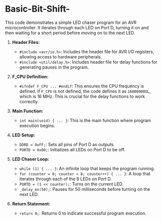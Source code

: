 # Basic-Bit-Shift-
This code demonstrates a simple LED chaser program for an AVR microcontroller. It iterates through each LED on Port D, turning it on and then waiting for a short period before moving on to the next LED.

1. **Header Files:**
   - `#include <avr/io.h>`:  Includes the header file for AVR I/O registers, allowing access to hardware peripherals.
   - `#include <util/delay.h>`: Includes header file for delay functions for generating pauses in the program.

2. **F_CPU Definition:**
   - `#ifndef F_CPU ... #endif`:  This ensures the CPU frequency is defined.  If `F_CPU` is not defined, the code defines it as `16000000UL`, which is 16 MHz.  This is crucial for the delay functions to work correctly.

3. **Main Function:**
   - `int main(void) { ... }`: This is the main function where program execution begins.

4. **LED Setup:**
   - `DDRD = 0xFF;`: Sets all pins of Port D as outputs.
   - `PORTD = 0x00;`: Initializes all LEDs on Port D to be off.

5. **LED Chaser Loop:**
   - `while (1) { ... }`: An infinite loop that keeps the program running.
   - `for (counter = 0; counter < 8; counter++) { ... }`: A loop that iterates through each of the 8 LEDs on Port D.
   - `PORTD = (1 << counter);`: Turns on the current LED.
   - `_delay_ms(50);`: Pauses for 50 milliseconds before turning on the next LED.

6. **Return Statement:**
   - `return 0;`:  Returns 0 to indicate successful program execution.
